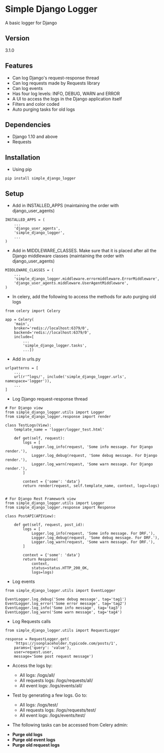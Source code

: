 # Simple Django Logger
A basic logger for Django

## Version

3.1.0

## Features

* Can log Django's request-response thread
* Can log requests made by Requests library
* Can log events
* Has four log levels: INFO, DEBUG, WARN and ERROR
* A UI to access the logs in the Django application itself
* Filters and color coded
* Auto purging tasks for old logs

## Dependencies

* Django 1.10 and above
* Requests

## Installation

* Using pip

```
pip install simple_django_logger
```

## Setup

* Add in INSTALLED_APPS (maintaining the order with django_user_agents)

```
INSTALLED_APPS = (
    ...
    'django_user_agents',
    'simple_django_logger',
    ...
)
```

* Add in MIDDLEWARE_CLASSES. Make sure that it is placed after all the Django middleware classes (maintaining the order with django_user_agents)

```
MIDDLEWARE_CLASSES = (
    ...
    'simple_django_logger.middleware.errormiddleware.ErrorMiddleware',
    'django_user_agents.middleware.UserAgentMiddleware',
)
```

* In celery, add the following to access the methods for auto purging old logs

```
from celery import Celery

app = Celery(
    'main',
    broker='redis://localhost:6379/0',
    backend='redis://localhost:6379/0',
    include=[
        ...
        'simple_django_logger.tasks',
        ...])
```

* Add in urls.py

```
urlpatterns = [
    ...
    url(r'^logs/', include('simple_django_logger.urls', namespace='logger')),
    ...
]
```

* Log Django request-response thread

```
# For Django view
from simple_django_logger.utils import Logger
from simple_django_logger.response import render

class TestLogs(View):
    template_name = 'logger/logger_test.html'

    def get(self, request):
        logs = [
            Logger.log_info(request, 'Some info message. For Django render.'),
            Logger.log_debug(request, 'Some debug message. For Django render.'),
            Logger.log_warn(request, 'Some warn message. For Django render.'),
        ]

        context = {'some': 'data'}
        return render(request, self.template_name, context, logs=logs)


# For Django Rest Framework view
from simple_django_logger.utils import Logger
from simple_django_logger.response import Response

class PostAPI(APIView):

    def get(self, request, post_id):
        logs = [
            Logger.log_info(request, 'Some info message. For DRF.'),
            Logger.log_debug(request, 'Some debug message. For DRF.'),
            Logger.log_warn(request, 'Some warn message. For DRF.'),
        ]

        context = {'some': 'data'}
        return Response(
            context,
            status=status.HTTP_200_OK,
            logs=logs)
```

* Log events

```
from simple_django_logger.utils import EventLogger

EventLogger.log_debug('Some debug message', tag='tag1')
EventLogger.log_error('Some error message', tag='tag2')
EventLogger.log_info('Some info message', tag='tag3')
EventLogger.log_warn('Some warn message', tag='tag4')
```

* Log Requests calls

```
from simple_django_logger.utils import RequestLogger

response = RequestLogger.get(
    'https://jsonplaceholder.typicode.com/posts/1',
    params={'query': 'value'},
    user=request.user,
    message='Some post request message')
```

* Access the logs by:
    - All logs: /logs/all/
    - All requests logs: /logs/requests/all/
    - All event logs: /logs/events/all/

* Test by generating a few logs. Go to:
    - All logs: /logs/test/
    - All requests logs: /logs/requests/test/
    - All event logs: /logs/events/test/

* The following tasks can be accessed from Celery admin:
- **Purge old logs**
- **Purge old event logs**
- **Purge old request logs**
